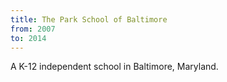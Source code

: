 ```yaml
---
title: The Park School of Baltimore
from: 2007
to: 2014
---
```


A K-12 independent school in Baltimore, Maryland.
